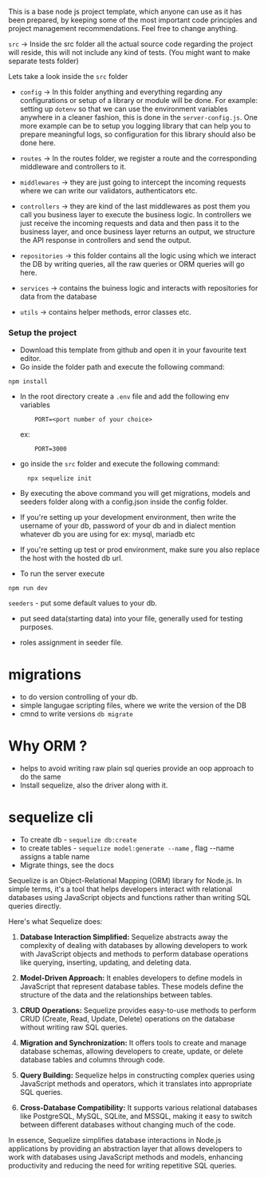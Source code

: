 This is a base node js project template, which anyone can use as it has been prepared, by keeping some of the most important code principles and project management recommendations. Feel free to change anything. 


`src` -> Inside the src folder all the actual source code regarding the project will reside, this will not include any kind of tests. (You might want to make separate tests folder)

Lets take a look inside the `src` folder

 - `config` -> In this folder anything and everything regarding any configurations or setup of a library or module will be done. For example: setting up `dotenv` so that we can use the environment variables anywhere in a cleaner fashion, this is done in the `server-config.js`. One more example can be to setup you logging library that can help you to prepare meaningful logs, so configuration for this library should also be done here. 

 - `routes` -> In the routes folder, we register a route and the corresponding middleware and controllers to it. 

 - `middlewares` -> they are just going to intercept the incoming requests where we can write our validators, authenticators etc. 

 - `controllers` -> they are kind of the last middlewares as post them you call you business layer to execute the business logic. In controllers we just receive the incoming requests and data and then pass it to the business layer, and once business layer returns an output, we structure the API response in controllers and send the output. 

 - `repositories` -> this folder contains all the logic using which we interact the DB by writing queries, all the raw queries or ORM queries will go here.

 - `services` -> contains the buiness logic and interacts with repositories for data from the database

 - `utils` -> contains helper methods, error classes etc.

### Setup the project

 - Download this template from github and open it in your favourite text editor. 
 - Go inside the folder path and execute the following command:
  ```
  npm install
  ```
 - In the root directory create a `.env` file and add the following env variables
    ```
        PORT=<port number of your choice>
    ```
    ex: 
    ```
        PORT=3000
    ```
 - go inside the `src` folder and execute the following command:
    ```
      npx sequelize init
    ```
 - By executing the above command you will get migrations, models and seeders folder along with a config.json inside the config folder. 
 - If you're setting up your development environment, then write the username of your db, password of your db and in dialect mention whatever db you are using for ex: mysql, mariadb etc
 - If you're setting up test or prod environment, make sure you also replace the host with the hosted db url.

 - To run the server execute
 ```
 npm run dev
 ```

`seeders` - put some default values to your db.
 - put seed data(starting data) into your file, generally used for testing purposes.

 - roles assignment in seeder file.

 # migrations
 - to do version controlling of your db.
 - simple langugae scripting files, where we write the version of the DB
 - cmnd to write versions `db migrate`

# Why ORM ?
- helps to avoid writing raw plain sql queries provide an oop approach to do the same
-  Install sequelize, also the driver along with it.

# sequelize cli
- To create db - `sequelize db:create`
- to create tables - `sequelize model:generate --name` , flag --name assigns a table name
- Migrate things, see the docs


Sequelize is an Object-Relational Mapping (ORM) library for Node.js. In simple terms, it's a tool that helps developers interact with relational databases using JavaScript objects and functions rather than writing SQL queries directly.

Here's what Sequelize does:

1. **Database Interaction Simplified:** Sequelize abstracts away the complexity of dealing with databases by allowing developers to work with JavaScript objects and methods to perform database operations like querying, inserting, updating, and deleting data.

2. **Model-Driven Approach:** It enables developers to define models in JavaScript that represent database tables. These models define the structure of the data and the relationships between tables.

3. **CRUD Operations:** Sequelize provides easy-to-use methods to perform CRUD (Create, Read, Update, Delete) operations on the database without writing raw SQL queries.

4. **Migration and Synchronization:** It offers tools to create and manage database schemas, allowing developers to create, update, or delete database tables and columns through code.

5. **Query Building:** Sequelize helps in constructing complex queries using JavaScript methods and operators, which it translates into appropriate SQL queries.

6. **Cross-Database Compatibility:** It supports various relational databases like PostgreSQL, MySQL, SQLite, and MSSQL, making it easy to switch between different databases without changing much of the code.

In essence, Sequelize simplifies database interactions in Node.js applications by providing an abstraction layer that allows developers to work with databases using JavaScript methods and models, enhancing productivity and reducing the need for writing repetitive SQL queries.